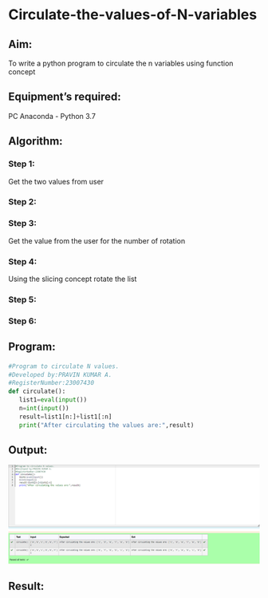 # Circulate-the-values-of-N-variables
## Aim:
To write a python program to circulate the n variables using function concept
## Equipment’s required:
PC
Anaconda - Python 3.7
## Algorithm: 

### Step 1:
Get the two values from user 

### Step 2: 
### Step 3: 
Get the value from the user for the number of rotation
### Step 4: 
Using the slicing concept rotate the list

### Step 5: 
### Step 6: 
## Program:
```python
#Program to circulate N values.
#Developed by:PRAVIN KUMAR A. 
#RegisterNumber:23007430
def circulate():
   list1=eval(input())
   n=int(input())
   result=list1[n:]+list1[:n]
   print("After circulating the values are:",result)

```


## Output:
![output](./Circulate%20n%20variables.png)


## Result:
